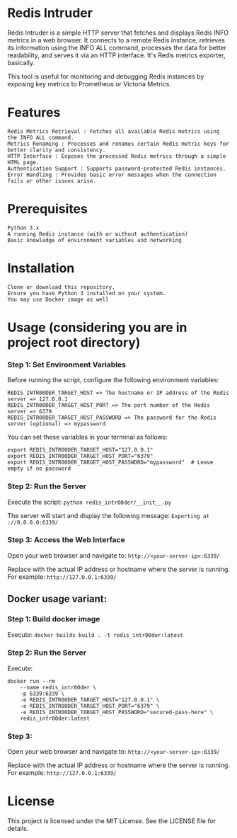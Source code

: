 # Redis Intruder 

Redis Intruder is a simple HTTP server that fetches and displays Redis INFO metrics in a web browser. 
It connects to a remote Redis instance, retrieves its information using the INFO ALL command, processes the data for better readability, and serves it via an HTTP interface. 
It's Redis metrics exporter, basically.

This tool is useful for monitoring and debugging Redis instances by exposing key metrics to Prometheus or Victoria Metrics. 
     

# Features 

    Redis Metrics Retrieval : Fetches all available Redis metrics using the INFO ALL command.
    Metrics Renaming : Processes and renames certain Redis metric keys for better clarity and consistency.
    HTTP Interface : Exposes the processed Redis metrics through a simple HTML page.
    Authentication Support : Supports password-protected Redis instances.
    Error Handling : Provides basic error messages when the connection fails or other issues arise.
     

# Prerequisites 

    Python 3.x
    A running Redis instance (with or without authentication)
    Basic knowledge of environment variables and networking
     

# Installation 

    Clone or download this repository.
    Ensure you have Python 3 installed on your system.
    You may use Docker image as well 
     

# Usage (considering you are in project root directory)

### Step 1: Set Environment Variables 

Before running the script, configure the following environment variables: 
```
REDIS_INTR00DER_TARGET_HOST => The hostname or IP address of the Redis server => 127.0.0.1
REDIS_INTR00DER_TARGET_HOST_PORT => The port number of the Redis server => 6379
REDIS_INTR00DER_TARGET_HOST_PASSWORD => The password for the Redis server (optional) => mypassword
```

You can set these variables in your terminal as follows: 
 
```
export REDIS_INTR00DER_TARGET_HOST="127.0.0.1"
export REDIS_INTR00DER_TARGET_HOST_PORT="6379"
export REDIS_INTR00DER_TARGET_HOST_PASSWORD="mypassword"  # Leave empty if no password
``` 

### Step 2: Run the Server 

Execute the script: 
`python redis_intr00der/__init__.py`

The server will start and display the following message: 
`Exporting at ://0.0.0.0:6339/`
 
### Step 3: Access the Web Interface 

Open your web browser and navigate to: 
`http://<your-server-ip>:6339/`
 
Replace <your-server-ip> with the actual IP address or hostname where the server is running. For example: 
`http://127.0.0.1:6339/`

## Docker usage variant: 

### Step 1: Build docker image

Execute: 
`docker buildx build . -t redis_intr00der:latest`

### Step 2: Run the Server

Execute: 
```
docker run --rm
    --name redis_intr00der \
    -p 6339:6339 \
    -e REDIS_INTR00DER_TARGET_HOST="127.0.0.1" \
    -e REDIS_INTR00DER_TARGET_HOST_PORT="6379" \
    -e REDIS_INTR00DER_TARGET_HOST_PASSWORD="secured-pass-here" \
    redis_intr00der:latest
```

### Step 3: 
Open your web browser and navigate to: 
`http://<your-server-ip>:6339/`
 
Replace <your-server-ip> with the actual IP address or hostname where the server is running. For example: 
`http://127.0.0.1:6339/`

# License 

This project is licensed under the MIT License. See the LICENSE  file for details. 
